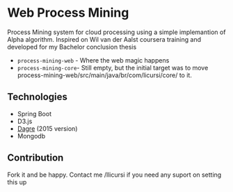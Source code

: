 # Web Process Mining 

Process Mining system for cloud processing using a simple implemantion of Alpha algorithm. 
Inspired on Wil van der Aalst coursera training and developed for my Bachelor conclusion thesis

 * `process-mining-web` - Where the web magic happens
 * `process-mining-core`- Still empty, but the initial target was to move process-mining-web/src/main/java/br/com/licursi/core/ to it.

## Technologies

 * Spring Boot 
 * D3.js
 * [Dagre](https://github.com/dagrejs/dagre) (2015 version)
 * Mongodb

## Contribution 

Fork it and be happy. Contact me /llicursi if you need any suport on setting this up
